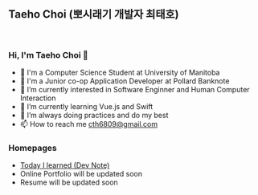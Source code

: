 ## Taeho Choi (뽀시래기 개발자 최태호) 
<br>

### Hi, I'm Taeho Choi 👋 <br>

-  👋 I'm a Computer Science Student at University of Manitoba
-  👋 I'm a Junior co-op Application Developer at Pollard Banknote
-  👀 I’m currently interested in Software Enginner and Human Computer Interaction
- 🌱 I’m currently learning Vue.js and Swift
- 💞️ I’m always doing practices and do my best
- 📫 How to reach me <cth6809@gmail.com>


### Homepages

- [Today I learned (Dev Note)](https://cth6809.devdojo.com)
- Online Portfolio will be updated soon
- Resume will be updated soon

